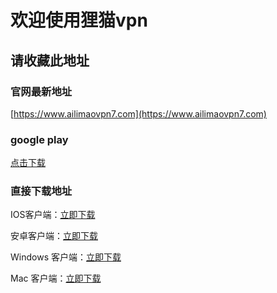 # 欢迎使用狸猫vpn
## 请收藏此地址

### 官网最新地址
[https://www.ailimaovpn7.com](https://www.ailimaovpn7.com)

### google play

[点击下载](https://play.google.com/store/apps/details?id=com.first.saccelerator)


### 直接下载地址

IOS客户端：[立即下载](https://ailimaovpn7.com/assistance/wangcai)

安卓客户端：[立即下载](https://download.linlaoban8.com/moren_lm.apk)

Windows 客户端：[立即下载](https://download.linlaoban8.com/Limao_setup.exe)

Mac 客户端：[立即下载](https://download.linlaoban8.com/Limao_setup.dmg)

